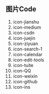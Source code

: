## 图片Code
1. icon-jianshu
2. icon-medium
3. icon-csdn
4. icon-juejin
5. icon-ziyuan
6. icon-search-1
7. icon-calendar
8. icon-edit-tools
9. icon-tuite
10. icon-QQ
11. icon-weixin
12. icon-github
13. icon-ins